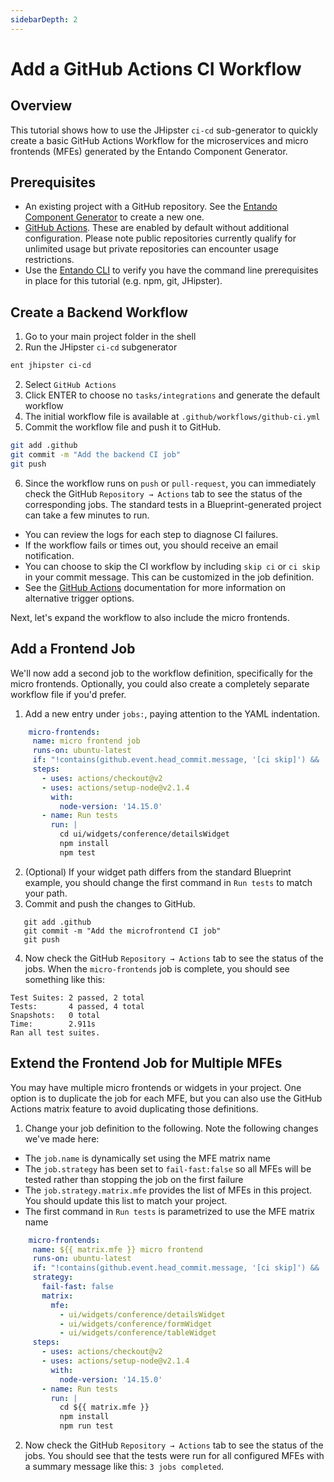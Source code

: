 ```yaml
---
sidebarDepth: 2
---
```


# Add a GitHub Actions CI Workflow

## Overview
This tutorial shows how to use the JHipster `ci-cd` sub-generator to quickly create a basic GitHub Actions Workflow for the microservices and micro frontends (MFEs) generated by the Entando Component Generator.

## Prerequisites
* An existing project with a GitHub repository. See the [Entando Component Generator](../backend-developers/generate-microservices-and-micro-frontends.md#overview) to create a new one.
* [GitHub Actions](https://github.com/features/actions). These are enabled by default without additional configuration. Please note public repositories currently qualify for unlimited usage but private repositories can encounter usage restrictions.
* Use the [Entando CLI](../../docs/reference/entando-cli.md#check-environment) to verify you have the command line prerequisites in place for this tutorial (e.g. npm, git, JHipster).

## Create a Backend Workflow

1. Go to your main project folder in the shell
2. Run the JHipster `ci-cd` subgenerator
```bash
ent jhipster ci-cd
```   
2. Select `GitHub Actions`
3. Click ENTER to choose no `tasks/integrations` and generate the default workflow
4. The initial workflow file is available at `.github/workflows/github-ci.yml`
5. Commit the workflow file and push it to GitHub.
```bash
git add .github
git commit -m "Add the backend CI job"
git push
```
6. Since the workflow runs on ```push``` or ```pull-request```, you can immediately check the GitHub ```Repository → Actions``` tab to see the status of the corresponding jobs. The standard tests in a Blueprint-generated project can take a few minutes to run.
* You can review the logs for each step to diagnose CI failures.
* If the workflow fails or times out, you should receive an email notification.
* You can choose to skip the CI workflow by including `skip ci` or `ci skip` in your commit message. This can be customized in the job definition.
* See the [GitHub Actions](https://github.com/features/actions) documentation for more information on alternative trigger options.

Next, let's expand the workflow to also include the micro frontends.

## Add a Frontend Job
We'll now add a second job to the workflow definition, specifically for the micro frontends. Optionally, you could also create a completely separate workflow file if you'd prefer.

1. Add a new entry under `jobs:`, paying attention to the YAML indentation.
``` yaml
    micro-frontends:
     name: micro frontend job
     runs-on: ubuntu-latest
     if: "!contains(github.event.head_commit.message, '[ci skip]') && !contains(github.event.head_commit.message, '[skip ci]') && !contains(github.event.pull_request.title, '[skip ci]') && !contains(github.event.pull_request.title, '[ci skip]')"
     steps:
       - uses: actions/checkout@v2
       - uses: actions/setup-node@v2.1.4
         with:
           node-version: '14.15.0'
       - name: Run tests
         run: |
           cd ui/widgets/conference/detailsWidget
           npm install
           npm test
```
2. (Optional) If your widget path differs from the standard Blueprint example, you should change the first command in `Run tests` to match your path.
3. Commit and push the changes to GitHub.
```   
   git add .github
   git commit -m "Add the microfrontend CI job"
   git push
```
4. Now check the GitHub ```Repository → Actions``` tab to see the status of the jobs. When the `micro-frontends` job is complete, you should see something like this:
```
Test Suites: 2 passed, 2 total
Tests:       4 passed, 4 total
Snapshots:   0 total
Time:        2.911s
Ran all test suites.
```

## Extend the Frontend Job for Multiple MFEs
You may have multiple micro frontends or widgets in your project. One option is to duplicate the job for each MFE, but you can also use the GitHub Actions matrix feature to avoid duplicating those definitions.

1. Change your job definition to the following. Note the following changes we've made here:
* The `job.name` is dynamically set using the MFE matrix name
* The `job.strategy` has been set to `fail-fast:false` so all MFEs will be tested rather than stopping the job on the first failure
* The `job.strategy.matrix.mfe` provides the list of MFEs in this project. You should update this list to match your project.
* The first command in `Run tests` is parametrized to use the MFE matrix name
```yaml
    micro-frontends:
     name: ${{ matrix.mfe }} micro frontend
     runs-on: ubuntu-latest
     if: "!contains(github.event.head_commit.message, '[ci skip]') && !contains(github.event.head_commit.message, '[skip ci]') && !contains(github.event.pull_request.title, '[skip ci]') && !contains(github.event.pull_request.title, '[ci skip]')"
     strategy:
       fail-fast: false
       matrix:
         mfe:
           - ui/widgets/conference/detailsWidget
           - ui/widgets/conference/formWidget
           - ui/widgets/conference/tableWidget
     steps:
       - uses: actions/checkout@v2
       - uses: actions/setup-node@v2.1.4
         with:
           node-version: '14.15.0'
       - name: Run tests
         run: |
           cd ${{ matrix.mfe }}
           npm install
           npm run test
```
2. Now check the GitHub ```Repository → Actions``` tab to see the status of the jobs. You should see that the tests were run for all configured MFEs with a summary message like this: `3 jobs completed`.

